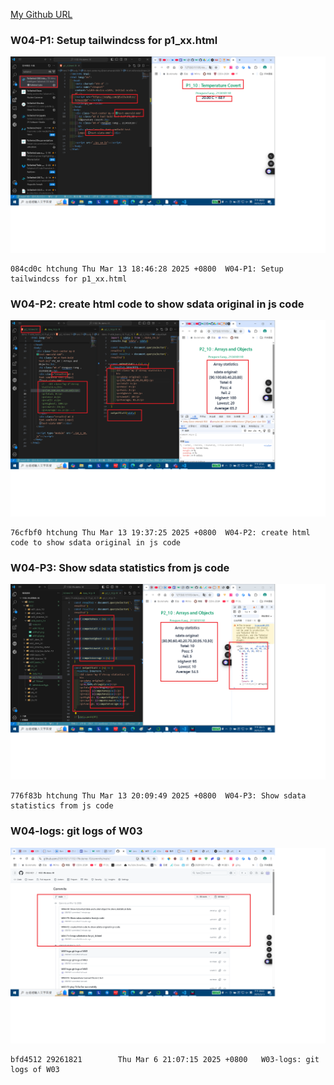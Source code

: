 [My Github URL](https://github.com/29261821/1132-1N-demo-10)

### W04-P1: Setup tailwindcss for p1_xx.html

![](w04-p1.png)

```
084cd0c htchung Thu Mar 13 18:46:28 2025 +0800  W04-P1: Setup tailwindcss for p1_xx.html
```

### W04-P2: create html code to show sdata original in js code

![](w04-p2.png)

```
76cfbf0 htchung Thu Mar 13 19:37:25 2025 +0800  W04-P2: create html code to show sdata original in js code
```

### W04-P3: Show sdata statistics from js code

![](w04-p3.png)

```
776f83b htchung Thu Mar 13 20:09:49 2025 +0800  W04-P3: Show sdata statistics from js code
```

### W04-logs: git logs of W03

![](w04-logs.png)

```
bfd4512 29261821        Thu Mar 6 21:07:15 2025 +0800   W03-logs: git logs of W03
```
